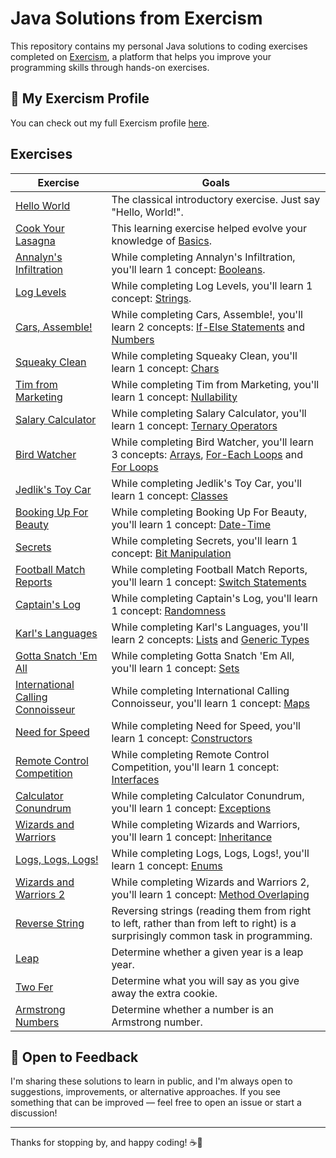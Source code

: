 # Java Solutions from Exercism

This repository contains my personal Java solutions to coding exercises completed on [Exercism](https://exercism.org/),
a platform that helps you improve your programming skills through hands-on exercises.

## 👤 My Exercism Profile

You can check out my full Exercism profile [here](https://exercism.org/profiles/Valmati).

## Exercises

| Exercise                                                               | Goals                                                                                                                                                                                                                                                              |
|------------------------------------------------------------------------|--------------------------------------------------------------------------------------------------------------------------------------------------------------------------------------------------------------------------------------------------------------------|
| [Hello World](hello-world)                                             | The classical introductory exercise. Just say "Hello, World!".                                                                                                                                                                                                     |
| [Cook Your Lasagna](lasagna)                                           | This learning exercise helped evolve your knowledge of [Basics](https://exercism.org/tracks/java/concepts/basics).                                                                                                                                                 |
| [Annalyn's Infiltration](annalyns-infiltration)                        | While completing Annalyn's Infiltration, you'll learn 1 concept: [Booleans](https://exercism.org/tracks/java/concepts/booleans).                                                                                                                                   |
| [Log Levels](log-levels)                                               | While completing Log Levels, you'll learn 1 concept: [Strings](https://exercism.org/tracks/java/concepts/strings).                                                                                                                                                 |
| [Cars, Assemble!](cars-assemble)                                       | While completing Cars, Assemble!, you'll learn 2 concepts: [If-Else Statements](https://exercism.org/tracks/java/concepts/if-else-statements) and [Numbers](https://exercism.org/tracks/java/concepts/numbers)                                                     |
| [Squeaky Clean](squeaky-clean)                                         | While completing Squeaky Clean, you'll learn 1 concept: [Chars](https://exercism.org/tracks/java/concepts/chars)                                                                                                                                                   |
| [Tim from Marketing](tim-from-marketing)                               | While completing Tim from Marketing, you'll learn 1 concept: [Nullability](https://exercism.org/tracks/java/concepts/nullability)                                                                                                                                  |
| [Salary Calculator](salary-calculator)                                 | While completing Salary Calculator, you'll learn 1 concept: [Ternary Operators](https://exercism.org/tracks/java/concepts/ternary-operators)                                                                                                                       |
| [Bird Watcher](bird-watcher)                                           | While completing Bird Watcher, you'll learn 3 concepts: [Arrays](https://exercism.org/tracks/java/concepts/arrays), [For-Each Loops](https://exercism.org/tracks/java/concepts/foreach-loops) and [For Loops](https://exercism.org/tracks/java/concepts/for-loops) |
| [Jedlik's Toy Car](jedliks-toy-car)                                    | While completing Jedlik's Toy Car, you'll learn 1 concept: [Classes](https://exercism.org/tracks/java/concepts/classes)                                                                                                                                            |
| [Booking Up For Beauty](booking-up-for-beauty)                         | While completing Booking Up For Beauty, you'll learn 1 concept: [Date-Time](https://exercism.org/tracks/java/concepts/datetime)                                                                                                                                    |
| [Secrets](secrets)                                                     | While completing Secrets, you'll learn 1 concept: [Bit Manipulation](https://exercism.org/tracks/java/concepts/bit-manipulation)                                                                                                                                   |
| [Football Match Reports](football-match-reports)                       | While completing Football Match Reports, you'll learn 1 concept: [Switch Statements](https://exercism.org/tracks/java/concepts/switch-statement)                                                                                                                   |
| [Captain's Log](captains-log)                                          | While completing Captain's Log, you'll learn 1 concept: [Randomness](https://exercism.org/tracks/java/concepts/randomness)                                                                                                                                         |
| [Karl's Languages](karls-languages)                                    | While completing Karl's Languages, you'll learn 2 concepts: [Lists](https://exercism.org/tracks/java/concepts/lists) and [Generic Types](https://exercism.org/tracks/java/concepts/generic-types)                                                                  |
| [Gotta Snatch 'Em All](gotta-snatch-em-all)                            | While completing Gotta Snatch 'Em All, you'll learn 1 concept: [Sets](https://exercism.org/tracks/java/concepts/sets)                                                                                                                                              |
| [International Calling Connoisseur](international-calling-connoisseur) | While completing International Calling Connoisseur, you'll learn 1 concept: [Maps](https://exercism.org/tracks/java/concepts/maps)                                                                                                                                 |
| [Need for Speed](need-for-speed)                                       | While completing Need for Speed, you'll learn 1 concept: [Constructors](https://exercism.org/tracks/java/concepts/constructors)                                                                                                                                    |
| [Remote Control Competition](remote-control-competition)               | While completing Remote Control Competition, you'll learn 1 concept: [Interfaces](https://exercism.org/tracks/java/concepts/interfaces)                                                                                                                            |
| [Calculator Conundrum](calculator-conundrum)                           | While completing Calculator Conundrum, you'll learn 1 concept: [Exceptions](https://exercism.org/tracks/java/concepts/exceptions)                                                                                                                                  |
| [Wizards and Warriors](wizards-and-warriors)                           | While completing Wizards and Warriors, you'll learn 1 concept: [Inheritance](https://exercism.org/tracks/java/concepts/inheritance)                                                                                                                                |
| [Logs, Logs, Logs!](logs-logs-logs)                                    | While completing Logs, Logs, Logs!, you'll learn 1 concept: [Enums](https://exercism.org/tracks/java/concepts/enums)                                                                                                                                               |
| [Wizards and Warriors 2](wizards-and-warriors-2)                       | While completing Wizards and Warriors 2, you'll learn 1 concept: [Method Overlaping](https://exercism.org/tracks/java/concepts/method-overloading)                                                                                                                 |
| [Reverse String](reverse-string)                                       | Reversing strings (reading them from right to left, rather than from left to right) is a surprisingly common task in programming.                                                                                                                                  |                                                                                                                                 |
| [Leap](leap)                                                           | Determine whether a given year is a leap year.                                                                                                                                                                                                                     |
| [Two Fer](two-fer)                                                     | Determine what you will say as you give away the extra cookie.                                                                                                                                                                                                     |
| [Armstrong Numbers](armstrong-numbers)                                 | Determine whether a number is an Armstrong number.                                                                                                                                                                                                                 |

## 💬 Open to Feedback

I'm sharing these solutions to learn in public, and I'm always open to suggestions, improvements, or alternative
approaches. If you see something that can be improved — feel free to open an issue or start a discussion!

---

Thanks for stopping by, and happy coding! ☕🚀
